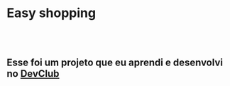 <h1>Easy shopping</h1>
<br>
<br>
<h2>Esse foi um projeto que eu aprendi e desenvolvi no <a href="https://aulas.devclub.com.br/m/courses">DevClub</a></h2>

